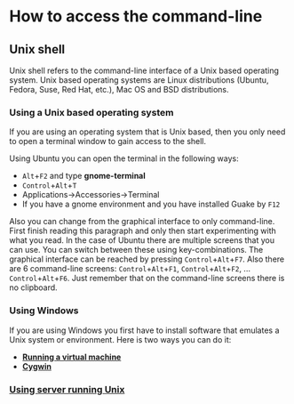 # How to access the command-line

## Unix shell

Unix shell refers to the command-line interface of a Unix based operating system. Unix based operating systems are Linux distributions (Ubuntu, Fedora, Suse, Red Hat, etc.), Mac OS and BSD distributions.

### Using a Unix based operating system

If you are using an operating system that is Unix based, then you only need to open a terminal window to gain access to the shell.

Using Ubuntu you can open the terminal in the following ways:
* `Alt`+`F2` and type **gnome-terminal**
* `Control`+`Alt`+`T`
* Applications->Accessories->Terminal
* If you have a gnome environment and you have installed Guake by `F12`
    
Also you can change from the graphical interface to only command-line. First finish reading this paragraph and only then start experimenting with what you read. In the case of Ubuntu there are multiple screens that you can use. You can switch between these using key-combinations. The graphical interface can be reached by pressing `Control`+`Alt`+`F7`. Also there are 6 command-line screens: `Control`+`Alt`+`F1`, `Control`+`Alt`+`F2`, ... `Control`+`Alt`+`F6`. Just remember that on the command-line screens there is no clipboard.

### Using Windows

If you are using Windows you first have to install software that emulates a Unix system or environment. Here is two ways you can do it:
* **[Running a virtual machine](doc/virtual.md)**
* **[Cygwin](doc/cygwin.md)**

### [Using server running Unix](doc/server.md)